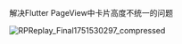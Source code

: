解决Flutter PageView中卡片高度不统一的问题

![RPReplay_Final1751530297_compressed](https://github.com/user-attachments/assets/92598efe-7777-4744-a231-88b98f227a61)
